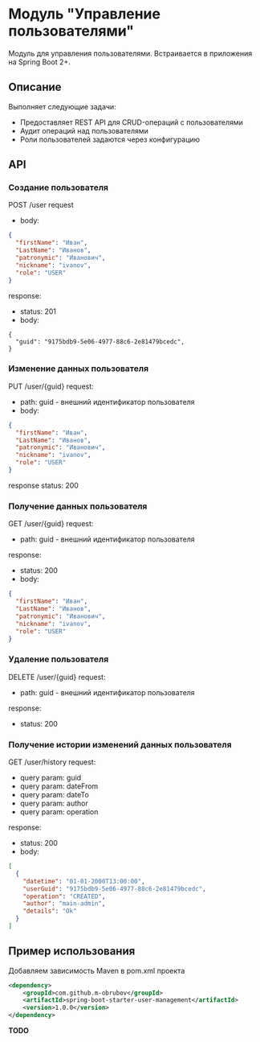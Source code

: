 # Модуль "Управление пользователями"

Модуль для управления пользователями. Встраивается в приложения на Spring Boot 2+.

## Описание
Выполняет следующие задачи:
* Предоставляет REST API для CRUD-операций с пользователями
* Аудит операций над пользователями
* Роли пользователей задаются через конфигурацию
## API
### Создание пользователя
POST /user
request
* body:
```json
{
  "firstName": "Иван",
  "LastName": "Иванов",
  "patronymic": "Иванович",
  "nickname": "ivanov",
  "role": "USER"
}
```
response:
* status: 201
* body:
```
{
  "guid": "9175bdb9-5e06-4977-88c6-2e81479bcedc",
}
```
### Изменение данных пользователя
PUT /user/{guid}
request:
* path: guid - внешний идентификатор пользователя
* body:
```json
{
  "firstName": "Иван",
  "LastName": "Иванов",
  "patronymic": "Иванович",
  "nickname": "ivanov",
  "role": "USER"
}
```
response status: 200
### Получение данных пользователя
GET /user/{guid}
request:
* path: guid - внешний идентификатор пользователя

response:
* status: 200
* body:
```json
{
  "firstName": "Иван",
  "LastName": "Иванов",
  "patronymic": "Иванович",
  "nickname": "ivanov",
  "role": "USER"
}
```
### Удаление пользователя
DELETE /user/{guid}
request:
* path: guid - внешний идентификатор пользователя

response:
* status: 200

### Получение истории изменений данных пользователя
GET /user/history
request:
* query param: guid
* query param: dateFrom
* query param: dateTo
* query param: author
* query param: operation

response:
* status: 200
* body:
```json
[
  {
    "datetime": "01-01-2000T13:00:00",
    "userGuid": "9175bdb9-5e06-4977-88c6-2e81479bcedc",
    "operation": "CREATED",
    "author": "main-admin",
    "details": "Ok"
  }
]
```
## Пример использования
Добавляем зависимость Maven в pom.xml проекта
```xml
<dependency>
    <groupId>com.github.m-obrubov</groupId>
    <artifactId>spring-boot-starter-user-management</artifactId>
    <version>1.0.0</version>
</dependency>
```

**TODO**

